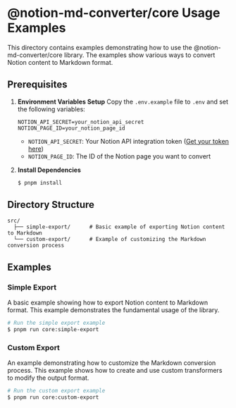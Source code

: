 # @notion-md-converter/core Usage Examples

This directory contains examples demonstrating how to use the @notion-md-converter/core library. The examples show various ways to convert Notion content to Markdown format.

## Prerequisites

1. **Environment Variables Setup**
   Copy the `.env.example` file to `.env` and set the following variables:
   ```
   NOTION_API_SECRET=your_notion_api_secret
   NOTION_PAGE_ID=your_notion_page_id
   ```
   - `NOTION_API_SECRET`: Your Notion API integration token ([Get your token here](https://developers.notion.com/docs/authorization#internal-integration-auth-flow-set-up))
   - `NOTION_PAGE_ID`: The ID of the Notion page you want to convert

2. **Install Dependencies**
   ```sh
   $ pnpm install
   ```


## Directory Structure

```
src/
  ├── simple-export/      # Basic example of exporting Notion content to Markdown
  └── custom-export/      # Example of customizing the Markdown conversion process
```

## Examples

### Simple Export

A basic example showing how to export Notion content to Markdown format. This example demonstrates the fundamental usage of the library.

```sh
# Run the simple export example
$ pnpm run core:simple-export
```

### Custom Export

An example demonstrating how to customize the Markdown conversion process. This example shows how to create and use custom transformers to modify the output format.

```sh
# Run the custom export example
$ pnpm run core:custom-export
```